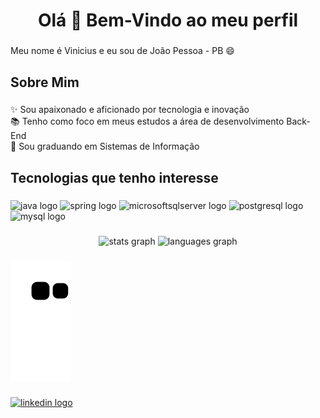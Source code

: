 <h1 align="center">Olá 👋 Bem-Vindo ao meu perfil</h1>

###

<p align="left">Meu nome é Vinicius e eu sou de João Pessoa - PB  😄</p>

###

<h2 align="left">Sobre Mim</h2>

###

<p align="left">✨ Sou apaixonado e aficionado por tecnologia e inovação<br>📚 Tenho como foco em meus estudos a área de desenvolvimento Back-End<br>🎯 Sou graduando em Sistemas de Informação</p>

###

<h2 align="left">Tecnologias que tenho interesse</h2>

###

<div align="left">
  <img src="https://cdn.jsdelivr.net/gh/devicons/devicon/icons/java/java-original.svg" height="40" width="52" alt="java logo"  />
  <img src="https://cdn.jsdelivr.net/gh/devicons/devicon/icons/spring/spring-original.svg" height="40" width="52" alt="spring logo"  />
  <img src="https://cdn.jsdelivr.net/gh/devicons/devicon/icons/microsoftsqlserver/microsoftsqlserver-plain.svg" height="40" width="52" alt="microsoftsqlserver logo"  />
  <img src="https://cdn.jsdelivr.net/gh/devicons/devicon/icons/postgresql/postgresql-original.svg" height="40" width="52" alt="postgresql logo"  />
  <img src="https://cdn.jsdelivr.net/gh/devicons/devicon/icons/mysql/mysql-original.svg" height="40" width="52" alt="mysql logo"  />
</div>

###

<div align="center">
  <img src="https://github-readme-stats.vercel.app/api?hide_title=false&hide_rank=false&show_icons=true&include_all_commits=true&count_private=true&disable_animations=false&theme=dracula&locale=en&hide_border=false&username=cruzvindev" height="150" alt="stats graph"  />
  <img src="https://github-readme-stats.vercel.app/api/top-langs?locale=en&hide_title=false&layout=compact&card_width=320&langs_count=5&theme=dracula&hide_border=false&username=cruzvindev" height="150" alt="languages graph"  />
</div>

###

<div align="left">
</div>

###

![snake gif](https://github.com/cruzvindev/cruzvindev/blob/output/github-contribution-grid-snake.svg)


###

<div align="left">
  <a href="https://www.linkedin.com/in/vinicius-n-cruz/" target="_blank">
    <img src="https://raw.githubusercontent.com/maurodesouza/profile-readme-generator/master/src/assets/icons/social/linkedin/default.svg" width="52" height="40" alt="linkedin logo"  />
  </a>
</div>

###
    
